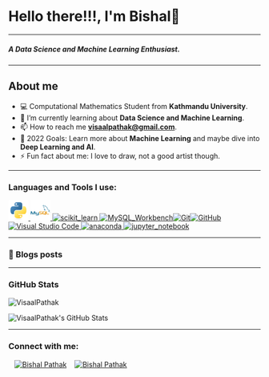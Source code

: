 # Hello there!!!, I'm Bishal👋
---
##### A Data Science and Machine Learning Enthusiast.
---
## About me

- 💻 Computational Mathematics Student from **Kathmandu University**.
- 🌱 I’m currently learning about **Data Science and Machine Learning**.
- 📫 How to reach me **[visaalpathak@gmail.com](visaalpathak@gmail.com)**.
- 🥅 2022 Goals: Learn more about **Machine Learning** and maybe dive into **Deep Learning and AI**.
- ⚡ Fun fact about me: I love to draw, not a good artist though.


---
### Languages and Tools I use:

<a href="https://www.python.org" target="_blank"> <img src="https://github.com/devicons/devicon/blob/master/icons/python/python-original.svg" alt="python" width="40" height="40"/> </a><a href="https://www.mysql.com/" target="_blank"> <img src="https://github.com/devicons/devicon/blob/master/icons/mysql/mysql-original-wordmark.svg" alt="MySQL" width="40" height="40"/> </a><a href="https://scikit-learn.org/" target="_blank"> <img src="https://upload.wikimedia.org/wikipedia/commons/0/05/Scikit_learn_logo_small.svg" alt="scikit_learn" width="40" height="40"/> </a><a href="https://www.mysql.com/products/workbench/" target="_blank"><img src="https://cdn.jsdelivr.net/gh/devicons/devicon/icons/mysql/mysql-original.svg" alt="MySQL_Workbench" width="40" height = "40"/></a><a href="https://git-scm.com/" target = "_blank"><img alt="Git" src="https://cdn.jsdelivr.net/gh/devicons/devicon/icons/git/git-original.svg" width="40" height = "40" /></a><a href="https://github.com/"><img alt="GitHub" src="https://user-images.githubusercontent.com/3369400/139447912-e0f43f33-6d9f-45f8-be46-2df5bbc91289.png" width="40" height = "40" /></a><a href="https://code.visualstudio.com/" target="_blank"> <img src="https://cdn.jsdelivr.net/gh/devicons/devicon/icons/vscode/vscode-original.svg" alt="Visual Studio Code" width="40" height="40"/> </a>
<a href="https://www.anaconda.com/" target = "_blank"> <img src="https://upload.wikimedia.org/wikipedia/en/thumb/c/cd/Anaconda_Logo.png/220px-Anaconda_Logo.png" alt="anaconda" width="65" height="40"/> </a><a href="https://jupyter.org/" target = "_blank"> <img src="https://jupyter.org/assets/logos/rectanglelogo-greytext-orangebody-greymoons.svg" alt="jupyter_notebook" width="85" height="40"/> </a>

---
### 📕 Blogs posts
<!-- BLOG-POST-LIST:START -->
<!-- BLOG-POST-LIST:END -->
---
### GitHub Stats
<p><img src="https://github-readme-stats.vercel.app/api/top-langs/?username=VisaalPathak&show_icons=true&hide_border=false&title_color=ff652f&icon_color=FFE400&bg_color=09131B&text_color=ffffff&border_color=0c1a25" alt="VisaalPathak" /></p>
<img alt="VisaalPathak's GitHub Stats" src="https://github-readme-stats.vercel.app/api?username=VisaalPathak&show_icons=true&hide_border=false&title_color=ff652f&icon_color=FFE400&bg_color=09131B&text_color=ffffff&border_color=0c1a25" />

---
### Connect with me:

&nbsp;&nbsp;
<a href="https://twitter.com/MVisaal" target="blank"><img align="center" src="https://cdn.jsdelivr.net/npm/simple-icons@3.0.1/icons/twitter.svg" alt="Bishal Pathak" height="30" width="40" /></a>
&nbsp;&nbsp;
<a href="https://www.linkedin.com/in/bishal-pathak-5900a4201/#gh-dark-mode-only" target="blank"><img align="center" src="https://cdn.jsdelivr.net/npm/simple-icons@3.0.1/icons/linkedin.svg" alt="Bishal Pathak" height="30" width="40" /></a>
